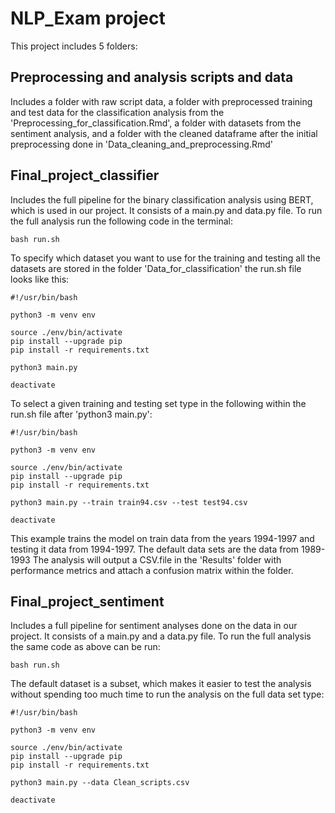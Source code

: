 # NLP_Exam project
This project includes 5 folders:
## Preprocessing and analysis scripts and data
Includes a folder with raw script data, a folder with preprocessed training and test data for the classification analysis from the 'Preprocessing_for_classification.Rmd',
a folder with datasets from the sentiment analysis, and a folder with the cleaned dataframe after the initial preprocessing done in 'Data_cleaning_and_preprocessing.Rmd'

## Final_project_classifier
Includes the full pipeline for the binary classification analysis using BERT, which is used in our project. It consists of a main.py and data.py file. 
To run the full analysis run the following code in the terminal:
```
bash run.sh
```
To specify which dataset you want to use for the training and testing all the datasets are stored in the folder 'Data_for_classification'
the run.sh file looks like this:
```
#!/usr/bin/bash

python3 -m venv env

source ./env/bin/activate
pip install --upgrade pip
pip install -r requirements.txt

python3 main.py 

deactivate
```
To select a given training and testing set type in the following within the run.sh file after 'python3 main.py':
```
#!/usr/bin/bash

python3 -m venv env

source ./env/bin/activate
pip install --upgrade pip
pip install -r requirements.txt

python3 main.py --train train94.csv --test test94.csv

deactivate
```
This example trains the model on train data from the years 1994-1997 and testing it data from 1994-1997. 
The default data sets are the data from 1989-1993
The analysis will output a CSV.file in the 'Results' folder with performance metrics and attach a confusion matrix within the folder.

## Final_project_sentiment
Includes a full pipeline for sentiment analyses done on the data in our project. It consists of a main.py and a data.py file. 
To run the full analysis the same code as above can be run:
```
bash run.sh
```
The default dataset is a subset, which makes it easier to test the analysis without spending too much time
to run the analysis on the full data set type:
```
#!/usr/bin/bash

python3 -m venv env

source ./env/bin/activate
pip install --upgrade pip
pip install -r requirements.txt

python3 main.py --data Clean_scripts.csv

deactivate 
```

